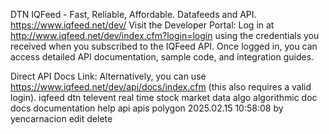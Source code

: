 DTN IQFeed - Fast, Reliable, Affordable. Datafeeds and API.
https://www.iqfeed.net/dev/
Visit the Developer Portal:
Log in at http://www.iqfeed.net/dev/index.cfm?login=login using the credentials you received when you subscribed to the IQFeed API. Once logged in, you can access detailed API documentation, sample code, and integration guides.

Direct API Docs Link:
Alternatively, you can use https://www.iqfeed.net/dev/api/docs/index.cfm (this also requires a valid login).
iqfeed  dtn  televent  real  time  stock  market  data  algo  algorithmic  doc  docs  documentation  help  api  apis  polygon 
2025.02.15   10:58:08 by yencarnacion   edit   delete